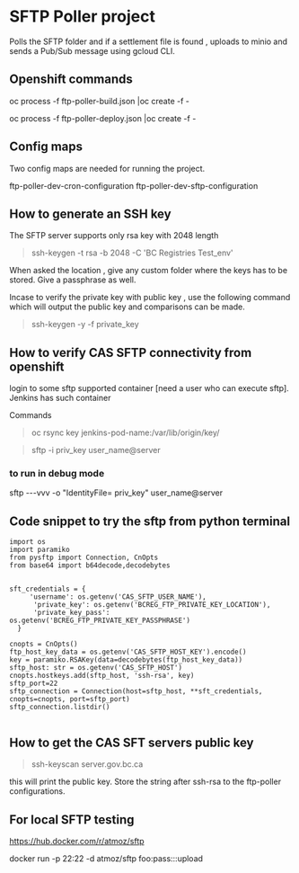 
# SFTP Poller project

Polls the SFTP folder and if a settlement file is found , uploads to minio and sends a Pub/Sub message using gcloud CLI.

## Openshift commands


oc process -f ftp-poller-build.json |oc create -f -

oc process -f ftp-poller-deploy.json |oc create -f -

## Config maps 

Two config maps are needed for running the project.

ftp-poller-dev-cron-configuration
ftp-poller-dev-sftp-configuration



## How to generate an SSH key

The SFTP server supports only rsa key with 2048 length

> ssh-keygen -t rsa -b 2048 -C 'BC Registries Test_env'

When asked the location , give any custom folder where the keys has to be stored.
Give a passphrase as well.

Incase to verify the private key with public key ,  use the following command which will output the public key and comparisons can be made.

> ssh-keygen -y -f private_key

## How to verify CAS SFTP connectivity from openshift

login to some sftp supported container [need a user who can execute sftp]. Jenkins has such container

Commands

> oc rsync key jenkins-pod-name:/var/lib/origin/key/

> sftp -i priv_key user_name@server

### to run in debug mode

sftp ---vvv -o "IdentityFile= priv_key" user_name@server


## Code snippet to try the sftp from python terminal

```
import os 
import paramiko
from pysftp import Connection, CnOpts
from base64 import b64decode,decodebytes


sft_credentials = {
     'username': os.getenv('CAS_SFTP_USER_NAME'),
      'private_key': os.getenv('BCREG_FTP_PRIVATE_KEY_LOCATION'),
      'private_key_pass': os.getenv('BCREG_FTP_PRIVATE_KEY_PASSPHRASE')
  }

cnopts = CnOpts()
ftp_host_key_data = os.getenv('CAS_SFTP_HOST_KEY').encode()
key = paramiko.RSAKey(data=decodebytes(ftp_host_key_data))
sftp_host: str = os.getenv('CAS_SFTP_HOST')
cnopts.hostkeys.add(sftp_host, 'ssh-rsa', key)
sftp_port=22	
sftp_connection = Connection(host=sftp_host, **sft_credentials, cnopts=cnopts, port=sftp_port)
sftp_connection.listdir()


```

## How to get the CAS SFT servers public key

> ssh-keyscan server.gov.bc.ca

this will print the public key. Store the string after ssh-rsa to the ftp-poller configurations.

## For local SFTP testing 

https://hub.docker.com/r/atmoz/sftp

docker run -p 22:22 -d atmoz/sftp foo:pass:::upload
